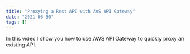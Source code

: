 ```yaml
---
title: "Proxying a Rest API with AWS API Gateway"
date: "2021-06-30"
tags: []
---
```


In this video I show you how to use AWS API Gateway to quickly proxy an existing API.

